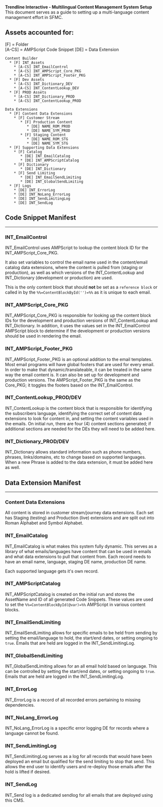 **Trendline Interactive - Multilingual Content Management System Setup**
 This document serves as a guide to setting up a multi-language content management effort in SFMC.

## Assets accounted for:
[F]    = Folder  
[A-CS] = AMPScript Code Snippet
[DE]   = Data Extension

```
Content Builder
  * [F] INT_Assets
    * [A-CS] INT_EmailControl
    * [A-CS] INT_AMPScript_Core_PKG
    * [A-CS] INT_AMPScript_Footer_PKG
  * [F] Dev Assets
    * [A-CS] INT_Dictionary_DEV
    * [A-CS] INT_ContentLookup_DEV
  * [F] PROD Assets
    * [A-CS] INT_Dictionary_PROD
    * [A-CS] INT_ContentLookup_PROD
```

```
Data Extensions
  * [F] Content Data Extensions
    * [F] Customer Stream
       * [F] Production Content
          * [DE] NAME_ROM_PROD
          * [DE] NAME_SYM_PROD
       * [F] Staging Content
          * [DE] NAME_ROM_STG
          * [DE] NAME_SYM_STG
  * [F] Supporting Data Extensions
    * [F] Catalog
       * [DE] INT_EmailCatalog
       * [DE] INT_AMPScriptCatalog
    * [F] Dictionary
       * [DE] INT_Dictionary
    * [F] Send Limiting
       * [DE] INT_EmailSendLimiting
       * [DE] INT_GlobalSendLimiting
  * [F] Logs
    * [DE] INT_ErrorLog
    * [DE] INT_NoLang_ErrorLog
    * [DE] INT_SendLimitingLog
    * [DE] INT_SendLog
```

## Code Snippet Manifest
---
### INT_EmailControl
INT_EmailControl uses AMPScript to lookup the content block ID for the INT_AMPScript_Core_PKG. 

It also set variables to control the email name used in the content/email catalog data extensions, where the content is pulled from (staging or production), as well as which versions of the INT_ContentLookup and INT_Dictionary (development or production) are used.

This is the only content block that should **not** be set as a `reference block` or called in by the `%%=ContentBlockById('')=%%` as it is unique to each email.


### INT_AMPScript_Core_PKG
INT_AMPScript_Core_PKG is responsible for looking up the content block IDs for the development and production versions of INT_ContentLookup and INT_Dictionary. In addition, it uses the values set in the INT_EmailControl AMPScript block to determine if the development or production versions should be used in rendering the email.


### INT_AMPScript_Footer_PKG
INT_AMPScript_Footer_PKG is an optional addition to the email templates. Most email programs will have global footers that are used for every email. In order to make that dynamic/translateable, it can be treated in the same way the email content is. It can also be set up for development and production versions. The AMPScript_Footer_PKG is the same as the Core_PKG; it toggles the footers based on the INT_EmailControl.


### INT_ContentLookup_PROD/DEV
INT_ContentLookup is the content block that is responsible for identifying the subscribers language, identifying the correct set of content data extensions to look for content in, and setting the content variables used in the emails. On initial run, there are four (4) content sections generated; if additional sections are needed for the DEs they will need to be added here.


### INT_Dictionary_PROD/DEV
INT_Dictionary allows standard information such as phone numbers, phrases, links/domains, etc to change based on supported languages. When a new Phrase is added to the data extension, it must be added here as well.


## Data Extension Manifest
---
### Content Data Extensions
All content is stored in customer stream/journey data extensions. Each set has Staging (testing) and Production (live) extensions and are split out into Roman Alphabet and Symbol Alphabet.

### INT_EmailCatalog
INT_EmailCatalog is what makes this system fully dynamic. This serves as a library of what emails/languages have content that can be used in emails and what data extensions to pull that content from. Each record needs to have an email name, language, staging DE name, production DE name.

Each supported language gets it's own record.

### INT_AMPScriptCatalog
INT_AMPScriptCatalog is created on the initial run and stores the AssetName and ID of all generated Code Snippets. These values are used to set the `%%=ContentBlockById(@var)=%%` AMPScript in various content blocks.

### INT_EmailSendLimiting
INT_EmailSendLimiting allows for specific emails to be held from sending by setting the email/language to hold, the start/end dates, or setting ongoing to `true`. Emails that are held are logged in the INT_SendLimitingLog.

### INT_GlobalSendLimiting
INT_GlobalSendLimiting allows for an all email hold based on language. This can be controlled by setting the start/end dates, or setting ongoing to `true`. Emails that are held are logged in the INT_SendLimitingLog.

### INT_ErrorLog
INT_ErrorLog is a record of all recorded errors pertaining to missing dependencies.

### INT_NoLang_ErrorLog
INT_NoLang_ErrorLog is a specific error logging DE for records where a language cannot be found.

### INT_SendLimitingLog
INT_SendLimitingLog serves as a log for all records that would have been deployed an email but qualified for the send limiting to stop that send. This allows the end user to identify users and re-deploy those emails after the hold is lifted if desired.

### INT_SendLog
INT_Send log is a dedicated sendlog for all emails that are deployed using this CMS. 
